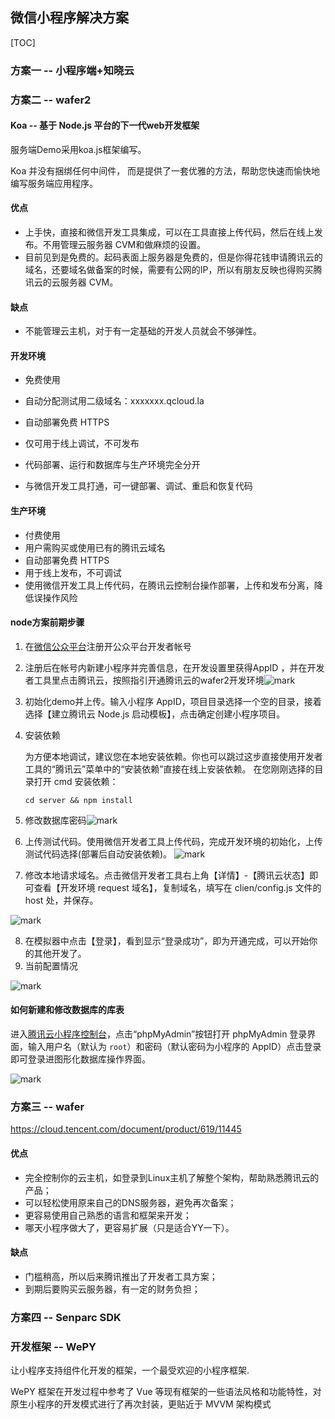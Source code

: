 ## 微信小程序解决方案

[TOC]

### 方案一 -- 小程序端+知晓云

### 方案二 -- wafer2

#### Koa -- 基于 Node.js 平台的下一代web开发框架

服务端Demo采用koa.js框架编写。

Koa 并没有捆绑任何中间件， 而是提供了一套优雅的方法，帮助您快速而愉快地编写服务端应用程序。 

#### 优点

- 上手快，直接和微信开发工具集成，可以在工具直接上传代码，然后在线上发布。不用管理云服务器 CVM和做麻烦的设置。
- 目前见到是免费的。起码表面上服务器是免费的，但是你得花钱申请腾讯云的域名，还要域名做备案的时候，需要有公网的IP，所以有朋友反映也得购买腾讯云的云服务器 CVM。

#### 缺点

- 不能管理云主机，对于有一定基础的开发人员就会不够弹性。

#### 开发环境

- 免费使用

- 自动分配测试用二级域名：xxxxxxx.qcloud.la
- 自动部署免费 HTTPS
- 仅可用于线上调试，不可发布
- 代码部署、运行和数据库与生产环境完全分开
- 与微信开发工具打通，可一键部署、调试、重启和恢复代码

#### 生产环境

- 付费使用 
- 用户需购买或使用已有的腾讯云域名 
- 自动部署免费 HTTPS 
- 用于线上发布，不可调试 
- 使用微信开发工具上传代码，在腾讯云控制台操作部署，上传和发布分离，降低误操作风险


#### node方案前期步骤

1. 在[微信公众平台](https://link.zhihu.com/?target=https%3A//mp.weixin.qq.com/)注册开公众平台开发者帐号

2. 注册后在帐号内新建小程序并完善信息，在开发设置里获得AppID ，并在开发者工具里点击腾讯云，按照指引开通腾讯云的wafer2开发环境![mark](http://pco3nqmct.bkt.clouddn.com/markdown/180803/DHIF8k2HG1.bmp)

3. 初始化demo并上传。输入小程序 AppID，项目目录选择一个空的目录，接着选择【建立腾讯云 Node.js 启动模板】，点击确定创建小程序项目。

4. 安装依赖

   为方便本地调试，建议您在本地安装依赖。你也可以跳过这步直接使用开发者工具的“腾讯云”菜单中的“安装依赖”直接在线上安装依赖。 在您刚刚选择的目录打开 cmd 安装依赖：							 							 							 						

   ```
   cd server && npm install
   ```

5. 修改数据库密码![mark](http://pco3nqmct.bkt.clouddn.com/markdown/180803/BjGe5kiCKB.png?imageslim)

6. 上传测试代码。使用微信开发者工具上传代码，完成开发环境的初始化，上传测试代码选择(部署后自动安装依赖)。
  ![mark](http://pco3nqmct.bkt.clouddn.com/markdown/180803/h7Bf324j3H.bmp)

7. 修改本地请求域名。点击微信开发者工具右上角【详情】-【腾讯云状态】即可查看【开发环境 request 域名】，复制域名，填写在 clien/config.js 文件的 host 处，并保存。

![mark](http://pco3nqmct.bkt.clouddn.com/markdown/180803/l6HidcIIHI.png?imageslim)

8. 在模拟器中点击【登录】，看到显示“登录成功”，即为开通完成，可以开始你的其他开发了。 
9. 当前配置情况

![mark](http://pco3nqmct.bkt.clouddn.com/markdown/180803/1DBBJBDFKF.png?imageslim)

   #### 如何新建和修改数据库的库表

进入[腾讯云小程序控制台](https://console.cloud.tencent.com/lav2)，点击“phpMyAdmin”按钮打开 phpMyAdmin 登录界面，输入用户名（默认为 `root`）和密码（默认密码为小程序的 AppID）点击登录即可登录进图形化数据库操作界面。 

![mark](http://pco3nqmct.bkt.clouddn.com/markdown/180803/3Ea4LD4g9C.png?imageslim)









### 方案三 -- wafer

https://cloud.tencent.com/document/product/619/11445

#### 优点

- 完全控制你的云主机，如登录到Linux主机了解整个架构，帮助熟悉腾讯云的产品；
- 可以轻松使用原来自己的DNS服务器，避免再次备案；
- 更容易使用自己熟悉的语言和框架来开发；
- 哪天小程序做大了，更容易扩展（只是适合YY一下）。 

#### 缺点

- 门槛稍高，所以后来腾讯推出了开发者工具方案；
- 到期后要购买云服务器，有一定的财务负担； 

### 方案四 -- Senparc SDK

### 开发框架 -- WePY

让小程序支持组件化开发的框架，一个最受欢迎的小程序框架.

WePY 框架在开发过程中参考了 Vue 等现有框架的一些语法风格和功能特性，对原生小程序的开发模式进行了再次封装，更贴近于 MVVM 架构模式 

